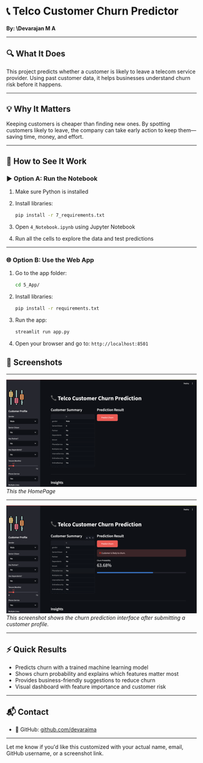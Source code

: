 # 📞 Telco Customer Churn Predictor

**By: \Devarajan M A**

---

## 🔍 What It Does

This project predicts whether a customer is likely to leave a telecom service provider.
Using past customer data, it helps businesses understand churn risk before it happens.

---

## 💡 Why It Matters

Keeping customers is cheaper than finding new ones.
By spotting customers likely to leave, the company can take early action to keep them—saving time, money, and effort.

---

## 🚀 How to See It Work

### ▶ Option A: Run the Notebook

1. Make sure Python is installed
2. Install libraries:

   ```bash
   pip install -r 7_requirements.txt
   ```

3. Open `4_Notebook.ipynb` using Jupyter Notebook
4. Run all the cells to explore the data and test predictions

---

### 🌐 Option B: Use the Web App

1. Go to the app folder:

   ```bash
   cd 5_App/
   ```

2. Install libraries:

   ```bash
   pip install -r requirements.txt
   ```

3. Run the app:

   ```bash
   streamlit run app.py
   ```

4. Open your browser and go to:
   `http://localhost:8501`

## 📸 Screenshots

---

![App Home Page](screenshots/s1.png)
_This the HomePage_

---

![App Home Page](screenshots/s2.png)
_This screenshot shows the churn prediction interface after submitting a customer profile._

---

## ⚡ Quick Results

- Predicts churn with a trained machine learning model
- Shows churn probability and explains which features matter most
- Provides business-friendly suggestions to reduce churn
- Visual dashboard with feature importance and customer risk

---

## 📬 Contact

- 🐙 GitHub: [github.com/devarajma](https://github.com/devarajma)

---

Let me know if you'd like this customized with your actual name, email, GitHub username, or a screenshot link.
